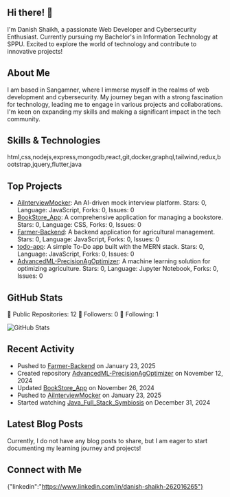 ## Hi there! 👋

I'm Danish Shaikh, a passionate Web Developer and Cybersecurity Enthusiast. Currently pursuing my Bachelor's in Information Technology at SPPU. Excited to explore the world of technology and contribute to innovative projects!

## About Me

I am based in Sangamner, where I immerse myself in the realms of web development and cybersecurity. My journey began with a strong fascination for technology, leading me to engage in various projects and collaborations. I'm keen on expanding my skills and making a significant impact in the tech community.

## Skills & Technologies

html,css,nodejs,express,mongodb,react,git,docker,graphql,tailwind,redux,bootstrap,jquery,flutter,java

## Top Projects

- [AiInterviewMocker](https://github.com/danishskh70/AiInterviewMocker): An AI-driven mock interview platform. Stars: 0, Language: JavaScript, Forks: 0, Issues: 0
- [BookStore_App](https://github.com/danishskh70/BookStore_App): A comprehensive application for managing a bookstore. Stars: 0, Language: CSS, Forks: 0, Issues: 0
- [Farmer-Backend](https://github.com/danishskh70/Farmer-Backend): A backend application for agricultural management. Stars: 0, Language: JavaScript, Forks: 0, Issues: 0
- [todo-app](https://github.com/danishskh70/todo-app): A simple To-Do app built with the MERN stack. Stars: 0, Language: JavaScript, Forks: 0, Issues: 0
- [AdvancedML-PrecisionAgOptimizer](https://github.com/danishskh70/AdvancedML-PrecisionAgOptimizer): A machine learning solution for optimizing agriculture. Stars: 0, Language: Jupyter Notebook, Forks: 0, Issues: 0

## GitHub Stats

🔭 Public Repositories: 12
👥 Followers: 0
👤 Following: 1

![GitHub Stats](https://github-readme-stats.vercel.app/api?username=danishskh70&show_icons=true&theme=radical)

## Recent Activity

- Pushed to [Farmer-Backend](https://github.com/danishskh70/Farmer-Backend) on January 23, 2025
- Created repository [AdvancedML-PrecisionAgOptimizer](https://github.com/danishskh70/AdvancedML-PrecisionAgOptimizer) on November 12, 2024
- Updated [BookStore_App](https://github.com/danishskh70/BookStore_App) on November 26, 2024
- Pushed to [AiInterviewMocker](https://github.com/danishskh70/AiInterviewMocker) on January 23, 2025
- Started watching [Java_Full_Stack_Symbiosis](https://github.com/bhosalevivek04/Java_Full_Stack_Symbiosis) on December 31, 2024

## Latest Blog Posts

Currently, I do not have any blog posts to share, but I am eager to start documenting my learning journey and projects!

## Connect with Me

{"linkedin":"https://www.linkedin.com/in/danish-shaikh-262016265"}
